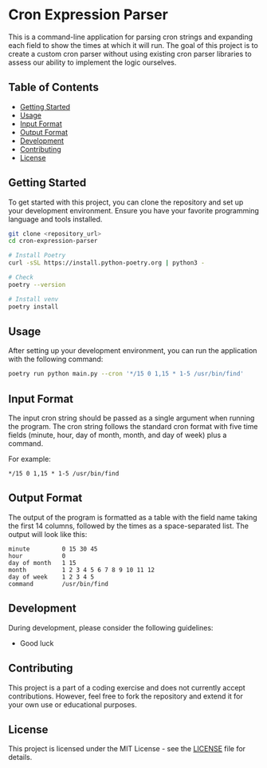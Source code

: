 # Cron Expression Parser

This is a command-line application for parsing cron strings and expanding each field to show the times at which it will run. The goal of this project is to create a custom cron parser without using existing cron parser libraries to assess our ability to implement the logic ourselves.

## Table of Contents

- [Getting Started](#getting-started)
- [Usage](#usage)
- [Input Format](#input-format)
- [Output Format](#output-format)
- [Development](#development)
- [Contributing](#contributing)
- [License](#license)

## Getting Started

To get started with this project, you can clone the repository and set up your development environment. Ensure you have your favorite programming language and tools installed.

```bash
git clone <repository_url>
cd cron-expression-parser

# Install Poetry
curl -sSL https://install.python-poetry.org | python3 -

# Check
poetry --version

# Install venv
poetry install
```

## Usage

After setting up your development environment, you can run the application with the following command:

```bash
poetry run python main.py --cron '*/15 0 1,15 * 1-5 /usr/bin/find'
```

## Input Format

The input cron string should be passed as a single argument when running the program. The cron string follows the standard cron format with five time fields (minute, hour, day of month, month, and day of week) plus a command.

For example:

```
*/15 0 1,15 * 1-5 /usr/bin/find
```

## Output Format

The output of the program is formatted as a table with the field name taking the first 14 columns, followed by the times as a space-separated list. The output will look like this:

```
minute         0 15 30 45
hour           0
day of month   1 15
month          1 2 3 4 5 6 7 8 9 10 11 12
day of week    1 2 3 4 5
command        /usr/bin/find
```

## Development

During development, please consider the following guidelines:
- Good luck

## Contributing

This project is a part of a coding exercise and does not currently accept contributions. However, feel free to fork the repository and extend it for your own use or educational purposes.

## License

This project is licensed under the MIT License - see the [LICENSE](LICENSE) file for details.
